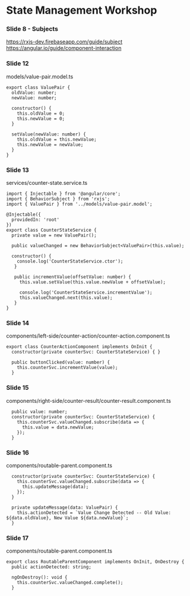 # State Management Workshop
### Slide 8 - Subjects
https://rxjs-dev.firebaseapp.com/guide/subject
https://angular.io/guide/component-interaction

### Slide 12
models/value-pair.model.ts
```
export class ValuePair {
  oldValue: number;
  newValue: number;

  constructor() {
    this.oldValue = 0;
    this.newValue = 0;
  }

  setValue(newValue: number) {
    this.oldValue = this.newValue;
    this.newValue = newValue;
  }
}
```
### Slide 13
services/counter-state.service.ts
```
import { Injectable } from '@angular/core';
import { BehaviorSubject } from 'rxjs';
import { ValuePair } from '../models/value-pair.model';

@Injectable({
  providedIn: 'root'
})
export class CounterStateService {
  private value = new ValuePair();

  public valueChanged = new BehaviorSubject<ValuePair>(this.value);

  constructor() {
    console.log('CounterStateService.ctor');
   }

   public incrementValue(offsetValue: number) {
     this.value.setValue(this.value.newValue + offsetValue);

     console.log('CounterStateService.incrementValue');
     this.valueChanged.next(this.value);
   }
}
```
### Slide 14
components/left-side/counter-action/counter-action.component.ts
```
export class CounterActionComponent implements OnInit {
  constructor(private counterSvc: CounterStateService) { }
```
```
  public buttonClicked(value: number) {
    this.counterSvc.incrementValue(value);
  }
```
### Slide 15
components/right-side/counter-result/counter-result.component.ts
```
  public value: number;
  constructor(private counterSvc: CounterStateService) {
    this.counterSvc.valueChanged.subscribe(data => {
      this.value = data.newValue;
    });
  }
```
### Slide 16
components/routable-parent.component.ts
```
  constructor(private counterSvc: CounterStateService) {
    this.counterSvc.valueChanged.subscribe(data => {
      this.updateMessage(data);
    });
  }
```
```
  private updateMessage(data: ValuePair) {
    this.actionDetected = `Value Change Detected -- Old Value: ${data.oldValue}, New Value ${data.newValue}`;
  }
```


### Slide 17
components/routable-parent.component.ts
```
export class RoutableParentComponent implements OnInit, OnDestroy {
  public actionDetected: string;
```
```
  ngOnDestroy(): void {
    this.counterSvc.valueChanged.complete();
  }
```
